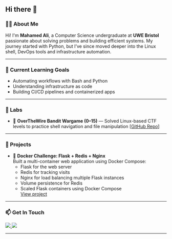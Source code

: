 ## Hi there 👋

### 👨‍💻 About Me
Hi! I'm **Mahamed Ali**, a Computer Science undergraduate at **UWE Bristol** passionate about solving problems and building efficient systems.
My journey started with Python, but I’ve since moved deeper into the Linux shell, DevOps tools and infrastructure automation.

---

### 🧠 Current Learning Goals
- Automating workflows with Bash and Python
- Understanding infrastructure as code
- Building CI/CD pipelines and containerized apps

---

### 🧪 Labs
- 🔐 **OverTheWire Bandit Wargame (0–15)** — Solved Linux-based CTF levels to practice shell navigation and file manipulation [[GitHub Repo](https://github.com/mohameda-li/overthewire)]


---

### 💼 Projects

- 🐳 **Docker Challenge: Flask + Redis + Nginx**  
  Built a multi-container web application using Docker Compose:
  - Flask for the web server  
  - Redis for tracking visits  
  - Nginx for load balancing multiple Flask instances  
  - Volume persistence for Redis  
  - Scaled Flask containers using Docker Compose  
  [View project](https://github.com/mohameda-li/docker_learning)


---

### 📫 Get In Touch
<p>
  <a href="mailto:ali.mohamed7821@gmail.com">
    <img src="https://img.shields.io/badge/Email-ali.mohamed7821%40gmail.com-blue?style=flat&logo=gmail&logoColor=white" />
  </a>
  <a href="https://www.linkedin.com/in/mahamed-ali-07284a30a">
    <img src="https://img.shields.io/badge/LinkedIn-Connect-blue?style=flat&logo=linkedin&logoColor=white" />
  </a>
</p>

---

